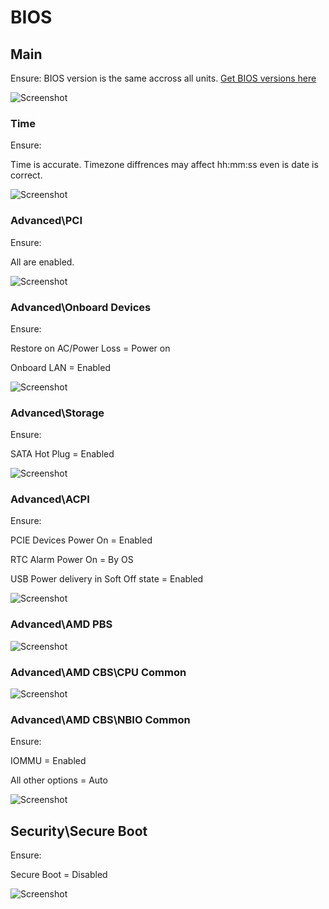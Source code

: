 # BIOS

## Main

Ensure: BIOS version is the same accross all units.
[Get BIOS versions here](https://www.asrock.com/mb/AMD/B550M%20Pro4/index.asp#BIOS)

![Screenshot](./images/Main_Page.png)

### Time

Ensure:

Time is accurate. Timezone diffrences may affect hh:mm:ss even is date is correct.

![Screenshot](./images/Time.png)

### Advanced\PCI

Ensure:

All are enabled.

![Screenshot](./images/Advanced-PCI.png)

### Advanced\Onboard Devices

Ensure:

Restore on AC/Power Loss = Power on

Onboard LAN = Enabled

![Screenshot](./images/Advanced-Onboard_Devices.png)

### Advanced\Storage

Ensure:

SATA Hot Plug = Enabled

![Screenshot](./images/Advanced-Storage.png)

### Advanced\ACPI

Ensure:

PCIE Devices Power On = Enabled

RTC Alarm Power On = By OS

USB Power delivery in Soft Off state = Enabled

![Screenshot](./images/Advanced-ACPI.png)

### Advanced\AMD PBS

![Screenshot](./images/Advanced-AMD_PBS.png)

### Advanced\AMD CBS\CPU Common

![Screenshot](./images/Advanced-AMD_CBS-CPU_Common.png)

### Advanced\AMD CBS\NBIO Common

Ensure:

IOMMU = Enabled

All other options = Auto

![Screenshot](./images/Advanced-AMD_CBS-NBIO_Common.png)

## Security\Secure Boot

Ensure:

Secure Boot = Disabled

![Screenshot](./images/Security-Secure_Boot.png)
